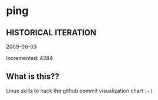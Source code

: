 # ping

## HISTORICAL ITERATION
2009-06-03

Incremented: 4384

## What is this?? 
Linux skills to hack the github commit visualization chart `;-)`
